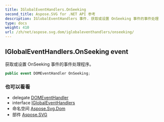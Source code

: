 ```yaml
---
title: IGlobalEventHandlers.OnSeeking
second_title: Aspose.SVG for .NET API 参考
description: IGlobalEventHandlers 事件. 获取或设置 OnSeeking 事件的事件处理程序
type: docs
weight: 410
url: /zh/net/aspose.svg.dom/iglobaleventhandlers/onseeking/
---
```

## IGlobalEventHandlers.OnSeeking event

获取或设置 OnSeeking 事件的事件处理程序。

```csharp
public event DOMEventHandler OnSeeking;
```

### 也可以看看

* delegate [DOMEventHandler](../../../aspose.svg.dom.events/domeventhandler/)
* interface [IGlobalEventHandlers](../)
* 命名空间 [Aspose.Svg.Dom](../../iglobaleventhandlers/)
* 部件 [Aspose.SVG](../../../)


